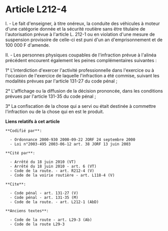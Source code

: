 # Article L212-4

I. - Le fait d'enseigner, à titre onéreux, la conduite des véhicules à moteur d'une catégorie donnée et la sécurité routière
sans être titulaire de l'autorisation prévue à l'article L. 212-1 ou en violation d'une mesure de suspension provisoire de
celle-ci est puni d'un an d'emprisonnement et de 100 000 F d'amende.

II. - Les personnes physiques coupables de l'infraction prévue à l'alinéa précédent encourent également les peines
complémentaires suivantes :

1° L'interdiction d'exercer l'activité professionnelle dans l'exercice ou à l'occasion de l'exercice de laquelle l'infraction
a été commise, suivant les modalités prévues par l'article 131-27 du code pénal ;

2° L'affichage ou la diffusion de la décision prononcée, dans les conditions prévues par l'article 131-35 du code pénal ;

3° La confiscation de la chose qui a servi ou était destinée à commettre l'infraction ou de la chose qui en est le produit.

**Liens relatifs à cet article**

	**Codifié par**:

	  - Ordonnance 2000-930 2000-09-22 JORF 24 septembre 2000
	  - Loi n°2003-495 2003-06-12 art. 38 JORF 13 juin 2003

	**Cité par**:

	  - Arrêté du 18 juin 2010 (VT)
	  - Arrêté du 18 juin 2010 - art. 6 (VT)
	  - Code de la route. - art. R212-4 (V)
	  - Code de la voirie routière - art. L118-4 (V)

	**Cite**:

	  - Code pénal - art. 131-27 (V)
	  - Code pénal - art. 131-35 (M)
	  - Code de la route. - art. L212-1 (AbD)

	**Anciens textes**:

	  - Code de la route - art. L29-3 (Ab)
	  - Code de la route L29-3

